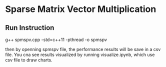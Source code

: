 # Sparse Matrix Vector Multiplication
## Run Instruction
g++ spmspv.cpp -std=c++11 -pthread -o spmspv

then by openning spmspv file, the performance results will be save in a csv file.
You cna see results visualized by running visualize.ipynb, which use csv file to draw charts.
